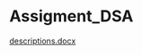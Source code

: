 # Assigment_DSA
[descriptions.docx](https://github.com/Andyyy28/Assigment_DSA/files/14823918/descriptions.docx)
